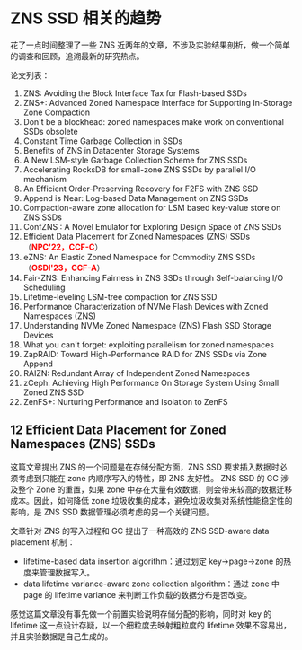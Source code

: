 # ZNS SSD 相关的趋势

花了一点时间整理了一些 ZNS 近两年的文章，不涉及实验结果剖析，做一个简单的调查和回顾，追溯最新的研究热点。

论文列表：

1. ZNS: Avoiding the Block Interface Tax for Flash-based SSDs
2. ZNS+: Advanced Zoned Namespace Interface for Supporting In-Storage Zone Compaction
3. Don't be a blockhead: zoned namespaces make work on conventional SSDs obsolete
4. Constant Time Garbage Collection in SSDs
5. Benefits of ZNS in Datacenter Storage Systems
6. A New LSM-style Garbage Collection Scheme for ZNS SSDs
7. Accelerating RocksDB for small-zone ZNS SSDs by parallel I/O mechanism
8. An Efficient Order-Preserving Recovery for F2FS with ZNS SSD
9. Append is Near: Log-based Data Management on ZNS SSDs
10. Compaction-aware zone allocation for LSM based key-value store on ZNS SSDs
11. ConfZNS : A Novel Emulator for Exploring Design Space of ZNS SSDs
12. Efficient Data Placement for Zoned Namespaces (ZNS) SSDs（**<font color=FF0000>NPC'22，CCF-C</font>**）
13. eZNS: An Elastic Zoned Namespace for Commodity ZNS SSDs（**<font color=FF0000>OSDI'23，CCF-A</font>**）
14. Fair-ZNS: Enhancing Fairness in ZNS SSDs through Self-balancing I/O Scheduling
15. Lifetime-leveling LSM-tree compaction for ZNS SSD
16. Performance Characterization of NVMe Flash Devices with Zoned Namespaces (ZNS)
17. Understanding NVMe Zoned Namespace (ZNS) Flash SSD Storage Devices
18. What you can't forget: exploiting parallelism for zoned namespaces
19. ZapRAID: Toward High-Performance RAID for ZNS SSDs via Zone Append
20. RAIZN: Redundant Array of Independent Zoned Namespaces
21. zCeph: Achieving High Performance On Storage System Using Small Zoned ZNS SSD
22. ZenFS+: Nurturing Performance and Isolation to ZenFS

## 12 Efficient Data Placement for Zoned Namespaces (ZNS) SSDs

这篇文章提出 ZNS 的一个问题是在存储分配方面，ZNS SSD 要求插入数据时必须考虑到只能在 zone 内顺序写入的特性，即 ZNS 友好性。 ZNS SSD 的 GC 涉及整个 Zone 的重置，如果 zone 中存在大量有效数据，则会带来较高的数据迁移成本。因此，如何降低 zone 垃圾收集的成本，避免垃圾收集对系统性能稳定性的影响，是 ZNS SSD 数据管理必须考虑的另一个关键问题。

文章针对 ZNS 的写入过程和 GC 提出了一种高效的 ZNS SSD-aware data placement 机制：

- lifetime-based data insertion algorithm：通过划定 key->page->zone 的热度来管理数据写入。
- data lifetime variance-aware zone collection algorithm：通过 zone 中 page 的 lifetime variance 来判断工作负载的数据分布是否改变。

感觉这篇文章没有事先做一个前置实验说明存储分配的影响，同时对 key 的 lifetime 这一点设计存疑，以一个细粒度去映射粗粒度的 lifetime 效果不容易出，并且实验数据是自己生成的。
